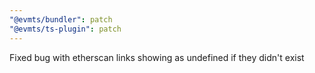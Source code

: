 ```yaml
---
"@evmts/bundler": patch
"@evmts/ts-plugin": patch
---
```


Fixed bug with etherscan links showing as undefined if they didn't exist
